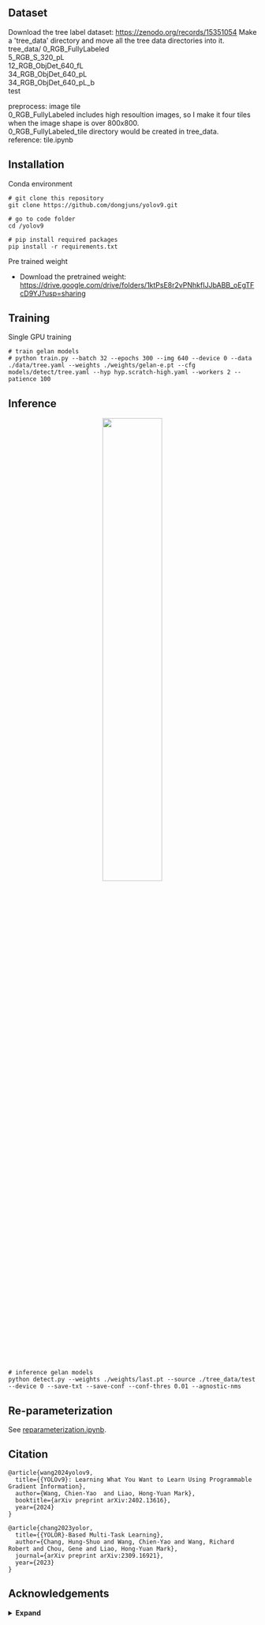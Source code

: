 
## Dataset

Download the tree label dataset: https://zenodo.org/records/15351054
Make a 'tree_data' directory and move all the tree data directories into it.
tree_data/
        0_RGB_FullyLabeled     
        5_RGB_S_320_pL    
        12_RGB_ObjDet_640_fL    
        34_RGB_ObjDet_640_pL    
        34_RGB_ObjDet_640_pL_b    
        test    


preprocess: image tile    
0_RGB_FullyLabeled includes high resoultion images, so I make it four tiles when the image shape is over 800x800.    
0_RGB_FullyLabeled_tile directory would be created in tree_data.    
reference: tile.ipynb


## Installation

Conda environment    

``` shell
# git clone this repository
git clone https://github.com/dongjuns/yolov9.git

# go to code folder
cd /yolov9

# pip install required packages
pip install -r requirements.txt
```


Pre trained weight    
- Download the pretrained weight: https://drive.google.com/drive/folders/1ktPsE8r2vPNhkfIJJbABB_oEgTFcD9YJ?usp=sharing


</details>


## Training

Single GPU training

``` shell
# train gelan models
# python train.py --batch 32 --epochs 300 --img 640 --device 0 --data ./data/tree.yaml --weights ./weights/gelan-e.pt --cfg models/detect/tree.yaml --hyp hyp.scratch-high.yaml --workers 2 --patience 100
```

## Inference

<div align="center">
    <a href="./">
        <img src="./figure/horses_prediction.jpg" width="49%"/>
    </a>
</div>

``` shell
# inference gelan models
python detect.py --weights ./weights/last.pt --source ./tree_data/test --device 0 --save-txt --save-conf --conf-thres 0.01 --agnostic-nms
```


## Re-parameterization

See [reparameterization.ipynb](https://github.com/WongKinYiu/yolov9/blob/main/tools/reparameterization.ipynb).



## Citation

```
@article{wang2024yolov9,
  title={{YOLOv9}: Learning What You Want to Learn Using Programmable Gradient Information},
  author={Wang, Chien-Yao  and Liao, Hong-Yuan Mark},
  booktitle={arXiv preprint arXiv:2402.13616},
  year={2024}
}
```

```
@article{chang2023yolor,
  title={{YOLOR}-Based Multi-Task Learning},
  author={Chang, Hung-Shuo and Wang, Chien-Yao and Wang, Richard Robert and Chou, Gene and Liao, Hong-Yuan Mark},
  journal={arXiv preprint arXiv:2309.16921},
  year={2023}
}
```


## Acknowledgements

<details><summary> <b>Expand</b> </summary>

* [https://github.com/AlexeyAB/darknet](https://github.com/AlexeyAB/darknet)
* [https://github.com/WongKinYiu/yolor](https://github.com/WongKinYiu/yolor)
* [https://github.com/WongKinYiu/yolov7](https://github.com/WongKinYiu/yolov7)
* [https://github.com/VDIGPKU/DynamicDet](https://github.com/VDIGPKU/DynamicDet)
* [https://github.com/DingXiaoH/RepVGG](https://github.com/DingXiaoH/RepVGG)
* [https://github.com/ultralytics/yolov5](https://github.com/ultralytics/yolov5)
* [https://github.com/meituan/YOLOv6](https://github.com/meituan/YOLOv6)

</details>
